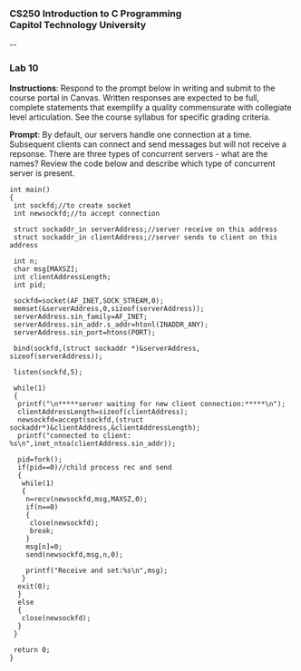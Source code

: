 ### CS250 Introduction to C Programming<br> Capitol Technology University
--
### Lab 10<br>

**Instructions**: Respond to the prompt below in writing and submit to the course portal in Canvas. Written responses are expected to be full, complete statements that exemplify a quality commensurate with collegiate level articulation. See the course syllabus for specific grading criteria.

**Prompt**: By default, our servers handle one connection at a time. Subsequent clients can connect and send messages but will not receive a repsonse. There are three types of concurrent servers - what are the names? Review the code below and describe which type of concurrent server is present.

	int main()
	{
	 int sockfd;//to create socket
	 int newsockfd;//to accept connection
	
	 struct sockaddr_in serverAddress;//server receive on this address
	 struct sockaddr_in clientAddress;//server sends to client on this address
	
	 int n;
	 char msg[MAXSZ];
	 int clientAddressLength;
	 int pid;
	
	 sockfd=socket(AF_INET,SOCK_STREAM,0);
	 memset(&serverAddress,0,sizeof(serverAddress));
	 serverAddress.sin_family=AF_INET;
	 serverAddress.sin_addr.s_addr=htonl(INADDR_ANY);
	 serverAddress.sin_port=htons(PORT);
	
	 bind(sockfd,(struct sockaddr *)&serverAddress, sizeof(serverAddress));
	
	 listen(sockfd,5);
	
	 while(1)
	 {
	  printf("\n*****server waiting for new client connection:*****\n");
	  clientAddressLength=sizeof(clientAddress);
	  newsockfd=accept(sockfd,(struct sockaddr*)&clientAddress,&clientAddressLength);
	  printf("connected to client: %s\n",inet_ntoa(clientAddress.sin_addr));
	
	  pid=fork();
	  if(pid==0)//child process rec and send
	  {
	   while(1)
	   {
	    n=recv(newsockfd,msg,MAXSZ,0);
	    if(n==0)
	    {
	     close(newsockfd);
	     break;
	    }
	    msg[n]=0;
	    send(newsockfd,msg,n,0);
	
	    printf("Receive and set:%s\n",msg);
	   }
	  exit(0);
	  }
	  else
	  {
	   close(newsockfd);
	  }
	 }
	
	 return 0;
	}